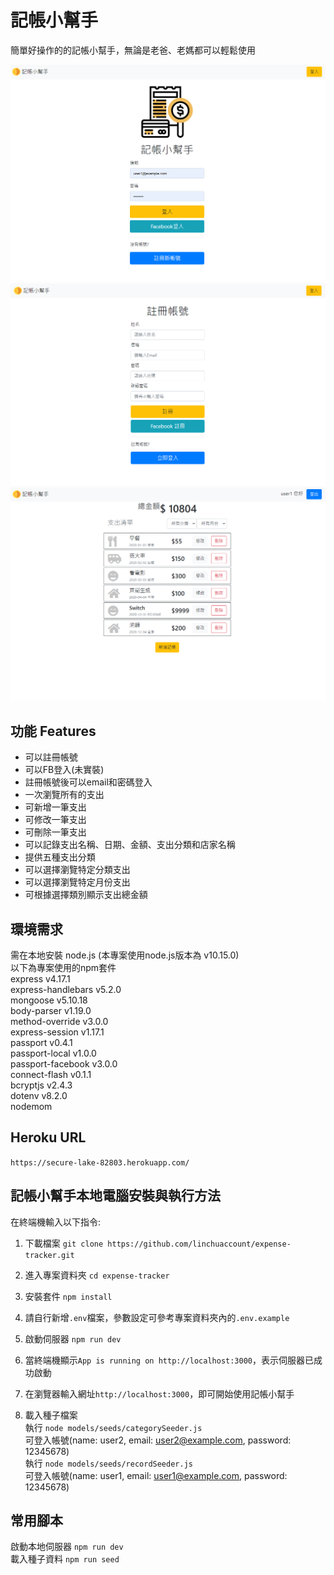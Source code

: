 # 記帳小幫手

簡單好操作的的記帳小幫手，無論是老爸、老媽都可以輕鬆使用

![image](https://github.com/linchuaccount/expense-tracker/blob/master/loginPage.png)
![image](https://github.com/linchuaccount/expense-tracker/blob/master/registerPage.PNG)
![image](https://github.com/linchuaccount/expense-tracker/blob/master/expense.PNG)

## 功能 Features

- 可以註冊帳號
- 可以FB登入(未實裝)
- 註冊帳號後可以email和密碼登入
- 一次瀏覽所有的支出
- 可新增一筆支出
- 可修改一筆支出
- 可刪除一筆支出
- 可以記錄支出名稱、日期、金額、支出分類和店家名稱
- 提供五種支出分類
- 可以選擇瀏覽特定分類支出
- 可以選擇瀏覽特定月份支出
- 可根據選擇類別顯示支出總金額

## 環境需求

需在本地安裝 node.js (本專案使用node.js版本為 v10.15.0)  
以下為專案使用的npm套件  
express v4.17.1  
express-handlebars v5.2.0  
mongoose v5.10.18  
body-parser v1.19.0  
method-override v3.0.0  
express-session v1.17.1  
passport v0.4.1  
passport-local v1.0.0  
passport-facebook v3.0.0  
connect-flash v0.1.1  
bcryptjs v2.4.3  
dotenv v8.2.0  
nodemom  

## Heroku URL

`https://secure-lake-82803.herokuapp.com/`

## 記帳小幫手本地電腦安裝與執行方法

在終端機輸入以下指令:

1. 下載檔案
   `git clone https://github.com/linchuaccount/expense-tracker.git`
2. 進入專案資料夾
   `cd expense-tracker`
3. 安裝套件
   `npm install`
4. 請自行新增`.env`檔案，參數設定可參考專案資料夾內的`.env.example`
5. 啟動伺服器
   `npm run dev`
6. 當終端機顯示`App is running on http://localhost:3000`，表示伺服器已成功啟動
7. 在瀏覽器輸入網址`http://localhost:3000`，即可開始使用記帳小幫手

8. 載入種子檔案  
  執行 `node models/seeds/categorySeeder.js`  
  可登入帳號(name: user2, email: user2@example.com, password: 12345678)  
  執行 `node models/seeds/recordSeeder.js`  
  可登入帳號(name: user1, email: user1@example.com, password: 12345678)  

## 常用腳本

啟動本地伺服器 `npm run dev`  
載入種子資料 `npm run seed`
